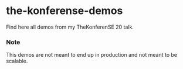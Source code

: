 # the-konferense-demos
Find here all demos from my TheKonferenSE 20 talk.




### Note
This demos are not meant to end up in production and not meant to be scalable.
